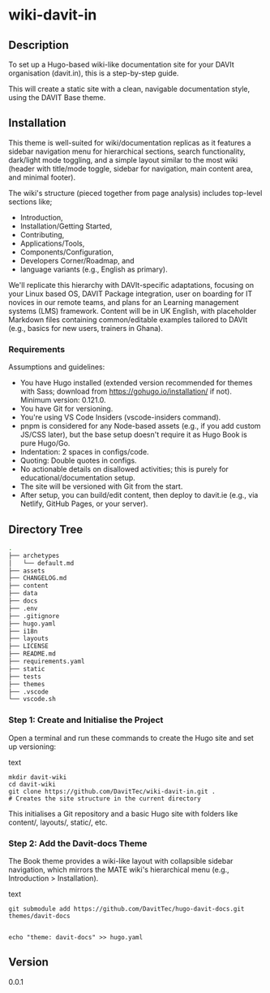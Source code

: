 # wiki-davit-in

## Description

To set up a Hugo-based wiki-like documentation site for your DAVIt organisation (davit.in), this is a step-by-step guide.

This will create a static site with a clean, navigable documentation style, using the DAVIT Base theme.

## Installation

This theme is well-suited for wiki/documentation replicas as it features a sidebar navigation menu for hierarchical sections, search functionality, dark/light mode toggling, and a simple layout similar to the most wiki (header with title/mode toggle, sidebar for navigation, main content area, and minimal footer).

The wiki's structure (pieced together from page analysis) includes top-level sections like;

- Introduction,
- Installation/Getting Started,
- Contributing,
- Applications/Tools,
- Components/Configuration,
- Developers Corner/Roadmap, and
- language variants (e.g., English as primary).

We'll replicate this hierarchy with DAVIt-specific adaptations, focusing on your Linux based OS, DAVIT Package integration, user on boarding for IT novices in our remote teams, and plans for an Learning management systems (LMS) framework. Content will be in UK English, with placeholder Markdown files containing common/editable examples tailored to DAVIt (e.g., basics for new users, trainers in Ghana).

### Requirements

Assumptions and guidelines:

- You have Hugo installed (extended version recommended for themes with Sass; download from https://gohugo.io/installation/ if not). Minimum version: 0.121.0.
- You have Git for versioning.
- You're using VS Code Insiders (vscode-insiders command).
- pnpm is considered for any Node-based assets (e.g., if you add custom JS/CSS later), but the base setup doesn't require it as Hugo Book is pure Hugo/Go.
- Indentation: 2 spaces in configs/code.
- Quoting: Double quotes in configs.
- No actionable details on disallowed activities; this is purely for educational/documentation setup.
- The site will be versioned with Git from the start.
- After setup, you can build/edit content, then deploy to davit.ie (e.g., via Netlify, GitHub Pages, or your server).

## Directory Tree

```bash
.
├── archetypes
│   └── default.md
├── assets
├── CHANGELOG.md
├── content
├── data
├── docs
├── .env
├── .gitignore
├── hugo.yaml
├── i18n
├── layouts
├── LICENSE
├── README.md
├── requirements.yaml
├── static
├── tests
├── themes
├── .vscode
└── vscode.sh
```

### Step 1: Create and Initialise the Project

Open a terminal and run these commands to create the Hugo site and set up versioning:

text

```
mkdir davit-wiki
cd davit-wiki
git clone https://github.com/DavitTec/wiki-davit-in.git .
# Creates the site structure in the current directory
```

This initialises a Git repository and a basic Hugo site with folders like content/, layouts/, static/, etc.

### Step 2: Add the Davit-docs Theme

The Book theme provides a wiki-like layout with collapsible sidebar navigation, which mirrors the MATE wiki's hierarchical menu (e.g., Introduction > Installation).

text

```
git submodule add https://github.com/DavitTec/hugo-davit-docs.git themes/davit-docs


echo "theme: davit-docs" >> hugo.yaml
```

###

## Version

0.0.1
